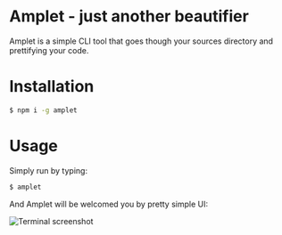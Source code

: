 # Amplet - just another beautifier

Amplet is a simple CLI tool that goes though your sources directory and prettifying your code.

# Installation

```bash
$ npm i -g amplet
```

# Usage

Simply run by typing:

```bash
$ amplet
```

And Amplet will be welcomed you by pretty simple UI:

![Terminal screenshot](https://snag.gy/JA0hTI.jpg)